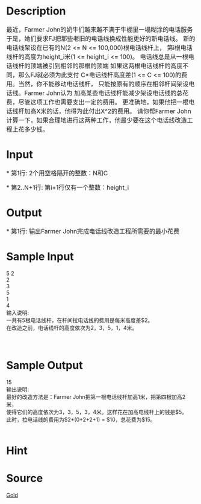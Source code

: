 
# Description

<div class="content"><p><span style="font-size: medium">最近，Farmer John的奶牛们越来越不满于牛棚里一塌糊涂的电话服务 于是，她们要求FJ把那些老旧的电话线换成性能更好的新电话线。 新的电话线架设在已有的N(2 &lt;= N &lt;= 100,000)根电话线杆上， 第i根电话线杆的高度为height_i米(1 &lt;= height_i &lt;= 100)。 电话线总是从一根电话线杆的顶端被引到相邻的那根的顶端 如果这两根电话线杆的高度不同，那么FJ就必须为此支付 C*电话线杆高度差(1 &lt;= C &lt;= 100)的费用。当然，你不能移动电话线杆， 只能按原有的顺序在相邻杆间架设电话线。Farmer John认为 加高某些电话线杆能减少架设电话线的总花费，尽管这项工作也需要支出一定的费用。 更准确地，如果他把一根电话线杆加高X米的话，他得为此付出X^2的费用。 请你帮Farmer John计算一下，如果合理地进行这两种工作，他最少要在这个电话线改造工程上花多少钱。 </span></p></div>

# Input

<div class="content"><p><span style="font-size: medium">* 第1行: 2个用空格隔开的整数：N和C </span></p>
<p><span style="font-size: medium">* 第2..N+1行: 第i+1行仅有一个整数：height_i</span></p></div>

# Output

<div class="content"><p><span style="font-size: medium">* 第1行: 输出Farmer John完成电话线改造工程所需要的最小花费 </span></p></div>

# Sample Input

<div class="content"><span class="sampledata">5 2<br/>
2<br/>
3<br/>
5<br/>
1<br/>
4<br/>
输入说明:<br/>
 一共有5根电话线杆，在杆间拉电话线的费用是每米高度差$2。<br/>
在改造之前，电话线杆的高度依次为2，3，5，1，4米。<br/>
<br/>
<br/>
</span></div>

# Sample Output

<div class="content"><span class="sampledata">15<br/>
输出说明:<br/>
最好的改造方法是：Farmer John把第一根电话线杆加高1米，把第四根加高2米，<br/>
使得它们的高度依次为3，3，5，3，4米。这样花在加高电线杆上的钱是$5。<br/>
此时，拉电话线的费用为$2*(0+2+2+1) = $10，总花费为$15。<br/>
<br/>
</span></div>

# Hint

<div class="content"><p></p></div>

# Source

<div class="content"><p><a href="problemset.php?search=Gold">Gold</a></p></div>

